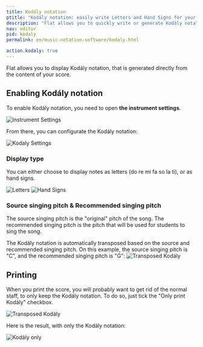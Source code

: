 ```yaml
---
title: Kodály notation
ptitle: "Kodály notation: easily write Letters and Hand Signs for your songs"
description: "Flat allows you to quickly write or generate Kodály notation using any existing written music notation. Discover how to get started with our Kodály feature."
nav: editor
pid: kodaly
permalink: en/music-notation-software/kodaly.html

action.kodaly: true
---
```


Flat allows you to display Kodály notation, that is generated directly from the content of your score. 

## Enabling Kodály notation

To enable Kodály notation, you need to open **the instrument settings**. 

![Instrument Settings](/help/assets/img/editor/instrument-settings-kodaly.png)

From there, you can configurate the Kodály notation: 

![Kodaly Settings](/help/assets/img/editor/kodaly-settings.png)

### Display type
You can either choose to display notes as letters (do re mi fa so la ti), or as hand signs. 

![Letters](/help/assets/img/editor/kodaly-letters.png)
![Hand Signs](/help/assets/img/editor/kodaly-hand-signs.png)

### Source singing pitch & Recommended singing pitch
The source singing pitch is the "original" pitch of the song.
The recommended singing pitch is the pitch that will be used for students to sing the song. 

The Kodály notation is automatically transposed based on the source and recommended singing pitch. 
On this example, the source singing pitch is "C", and the recommended singing pitch is "G": 
![Transposed Kodály](/help/assets/img/editor/kodaly-transposed.png)

## Printing
When you print the score, you will probably want to get rid of the normal staff, to only keep the Kodály notation. To do so, just tick the "Only print Kodály" checkbox. 

![Transposed Kodály](/help/assets/img/editor/kodaly-print-settings.png)

Here is the result, with only the Kodály notation: 

![Kodály only](/help/assets/img/editor/kodaly-only.png)
